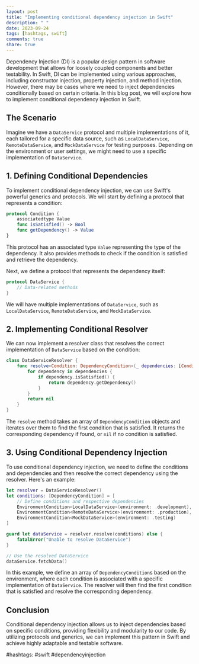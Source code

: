 ```yaml
---
layout: post
title: "Implementing conditional dependency injection in Swift"
description: " "
date: 2023-09-24
tags: [hashtags, swift]
comments: true
share: true
---
```


Dependency Injection (DI) is a popular design pattern in software development that allows for loosely coupled components and better testability. In Swift, DI can be implemented using various approaches, including constructor injection, property injection, and method injection. However, there may be cases where we need to inject dependencies conditionally based on certain criteria. In this blog post, we will explore how to implement conditional dependency injection in Swift.

## The Scenario

Imagine we have a `DataService` protocol and multiple implementations of it, each tailored for a specific data source, such as `LocalDataService`, `RemoteDataService`, and `MockDataService` for testing purposes. Depending on the environment or user settings, we might need to use a specific implementation of `DataService`.

## 1. Defining Conditional Dependencies

To implement conditional dependency injection, we can use Swift's powerful generics and protocols. We will start by defining a protocol that represents a condition:

```swift
protocol Condition {
    associatedtype Value
    func isSatisfied() -> Bool
    func getDependency() -> Value
}
```

This protocol has an associated type `Value` representing the type of the dependency. It also provides methods to check if the condition is satisfied and retrieve the dependency.

Next, we define a protocol that represents the dependency itself:

```swift
protocol DataService {
    // Data-related methods
}
```

We will have multiple implementations of `DataService`, such as `LocalDataService`, `RemoteDataService`, and `MockDataService`.

## 2. Implementing Conditional Resolver

We can now implement a resolver class that resolves the correct implementation of `DataService` based on the condition:

```swift
class DataServiceResolver {
    func resolve<Condition: DependencyCondition>(_ dependencies: [Condition]) -> DataService? {
        for dependency in dependencies {
            if dependency.isSatisfied() {
                return dependency.getDependency()
            }
        }
        return nil
    }
}
```

The `resolve` method takes an array of `DependencyCondition` objects and iterates over them to find the first condition that is satisfied. It returns the corresponding dependency if found, or `nil` if no condition is satisfied.

## 3. Using Conditional Dependency Injection

To use conditional dependency injection, we need to define the conditions and dependencies and then resolve the correct dependency using the resolver. Here's an example:

```swift
let resolver = DataServiceResolver()
let conditions: [DependencyCondition] = [
    // Define conditions and respective dependencies
    EnvironmentCondition<LocalDataService>(environment: .development),
    EnvironmentCondition<RemoteDataService>(environment: .production),
    EnvironmentCondition<MockDataService>(environment: .testing)
]

guard let dataService = resolver.resolve(conditions) else {
    fatalError("Unable to resolve DataService")
}

// Use the resolved DataService
dataService.fetchData()
```

In this example, we define an array of `DependencyCondition`s based on the environment, where each condition is associated with a specific implementation of `DataService`. The resolver will then find the first condition that is satisfied and resolve the corresponding dependency.

## Conclusion

Conditional dependency injection allows us to inject dependencies based on specific conditions, providing flexibility and modularity to our code. By utilizing protocols and generics, we can implement this pattern in Swift and achieve highly adaptable and testable software.

#hashtags: #swift #dependencyinjection